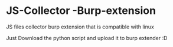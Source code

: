 # JS-Collector -Burp-extension
JS files collector burp extension  that is compatible with linux 

Just Download the python script and upload it to burp extender :D
